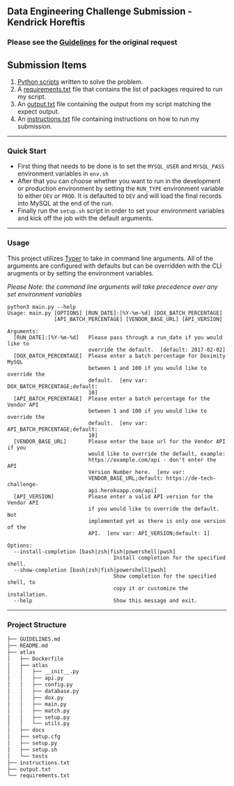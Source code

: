 ## Data Engineering Challenge Submission - Kendrick Horeftis

### Please see the [Guidelines](https://github.com/14IS4/data-engineering-challenge/blob/master/GUIDELINES.md) for the original request

## Submission Items

1. [Python scripts](https://github.com/14IS4/data-engineering-challenge/tree/master/atlas) written to solve the problem.
2. A [requirements.txt](https://github.com/14IS4/data-engineering-challenge/blob/master/requirements.txt) file that contains the list of packages required to run my script.
3. An [output.txt](https://github.com/14IS4/data-engineering-challenge/blob/master/output.txt) file containing the output from my script matching the expect output.
4. An [instructions.txt](https://github.com/14IS4/data-engineering-challenge/blob/master/instructions.txt) file containing instructions on how to run my submission.

---

### Quick Start

- First thing that needs to be done is to set the `MYSQL_USER` and `MYSQL_PASS` environment variables in `env.sh`
- After that you can choose whether you want to run in the development or production environment by setting the `RUN_TYPE` environment variable to either `DEV` or `PROD`. It is defaulted to `DEV` and will load the final records into MySQL at the end of the run.
- Finally run the `setup.sh` script in order to set your environment variables and kick off the job with the default arguments.

---

### Usage

This project utilizes [Typer](https://typer.tiangolo.com/) to take in command line arguments. All of the arguments are configured with defaults but can be overridden with the CLI arugments or by setting the environment variables. 

*Please Note: the command line arguments will take precedence over any set environment variables*

```
python3 main.py --help
Usage: main.py [OPTIONS] [RUN_DATE]:[%Y-%m-%d] [DOX_BATCH_PERCENTAGE]
               [API_BATCH_PERCENTAGE] [VENDOR_BASE_URL] [API_VERSION]

Arguments:
  [RUN_DATE]:[%Y-%m-%d]   Please pass through a run_date if you would like to
                          override the default.  [default: 2017-02-02]
  [DOX_BATCH_PERCENTAGE]  Please enter a batch percentage for Doximity MySQL
                          between 1 and 100 if you would like to override the
                          default.  [env var: DOX_BATCH_PERCENTAGE;default:
                          10]
  [API_BATCH_PERCENTAGE]  Please enter a batch percentage for the Vendor API
                          between 1 and 100 if you would like to override the
                          default.  [env var: API_BATCH_PERCENTAGE;default:
                          10]
  [VENDOR_BASE_URL]       Please enter the base url for the Vendor API if you
                          would like to override the default, example:
                          https://example.com/api - don't enter the API
                          Version Number here.  [env var:
                          VENDOR_BASE_URL;default: https://de-tech-challenge-
                          api.herokuapp.com/api]
  [API_VERSION]           Please enter a valid API version for the Vendor API
                          if you would like to override the default. Not
                          implemented yet as there is only one version of the
                          API.  [env var: API_VERSION;default: 1]

Options:
  --install-completion [bash|zsh|fish|powershell|pwsh]
                                  Install completion for the specified shell.
  --show-completion [bash|zsh|fish|powershell|pwsh]
                                  Show completion for the specified shell, to
                                  copy it or customize the installation.
  --help                          Show this message and exit.
```

---



### Project Structure

``` bash
├── GUIDELINES.md
├── README.md
├── atlas
│   ├── Dockerfile
│   ├── atlas
│   │   ├── __init__.py
│   │   ├── api.py
│   │   ├── config.py
│   │   ├── database.py
│   │   ├── dox.py
│   │   ├── main.py
│   │   ├── match.py
│   │   ├── setup.py
│   │   └── utils.py
│   ├── docs
│   ├── setup.cfg
│   ├── setup.py
│   ├── setup.sh
│   └── tests
├── instructions.txt
├── output.txt
└── requirements.txt
```
